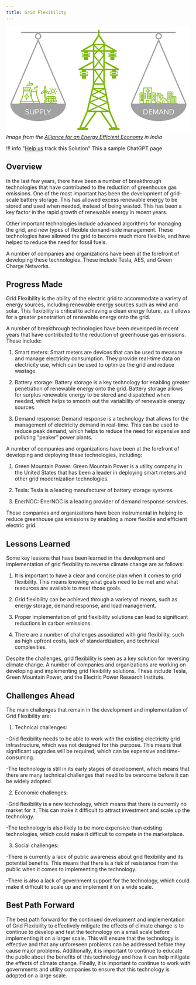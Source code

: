 ```yaml
---
title: Grid Flexibility
---
```


![Cover Image](../static/img/grid-flexibility.jpg)
_Image from the [Alliance for an Energy Efficient Economy](https://aeee.in/why-indian-grid-operators-need-to-acknowledge-demand-flexibility-for-optimal-grid-operation/) in India_

!!! info "[Help us](../../contribute) track this Solution"
    This a sample ChatGPT page

## Overview

In the last few years, there have been a number of breakthrough technologies that have contributed to the reduction of greenhouse gas emissions. One of the most important has been the development of grid-scale battery storage. This has allowed excess renewable energy to be stored and used when needed, instead of being wasted. This has been a key factor in the rapid growth of renewable energy in recent years.

Other important technologies include advanced algorithms for managing the grid, and new types of flexible demand-side management. These technologies have allowed the grid to become much more flexible, and have helped to reduce the need for fossil fuels.

A number of companies and organizations have been at the forefront of developing these technologies. These include Tesla, AES, and Green Charge Networks.

## Progress Made

Grid Flexibility is the ability of the electric grid to accommodate a variety of energy sources, including renewable energy sources such as wind and solar. This flexibility is critical to achieving a clean energy future, as it allows for a greater penetration of renewable energy onto the grid.

A number of breakthrough technologies have been developed in recent years that have contributed to the reduction of greenhouse gas emissions. These include:

1. Smart meters: Smart meters are devices that can be used to measure and manage electricity consumption. They provide real-time data on electricity use, which can be used to optimize the grid and reduce wastage.

2. Battery storage: Battery storage is a key technology for enabling greater penetration of renewable energy onto the grid. Battery storage allows for surplus renewable energy to be stored and dispatched when needed, which helps to smooth out the variability of renewable energy sources.

3. Demand response: Demand response is a technology that allows for the management of electricity demand in real-time. This can be used to reduce peak demand, which helps to reduce the need for expensive and polluting “peaker” power plants.

A number of companies and organizations have been at the forefront of developing and deploying these technologies, including:

1. Green Mountain Power: Green Mountain Power is a utility company in the United States that has been a leader in deploying smart meters and other grid modernization technologies.

2. Tesla: Tesla is a leading manufacturer of battery storage systems.

3. EnerNOC: EnerNOC is a leading provider of demand response services.

These companies and organizations have been instrumental in helping to reduce greenhouse gas emissions by enabling a more flexible and efficient electric grid.

## Lessons Learned

Some key lessons that have been learned in the development and implementation of grid flexibility to reverse climate change are as follows: 

1. It is important to have a clear and concise plan when it comes to grid flexibility. This means knowing what goals need to be met and what resources are available to meet those goals.

2. Grid flexibility can be achieved through a variety of means, such as energy storage, demand response, and load management.

3. Proper implementation of grid flexibility solutions can lead to significant reductions in carbon emissions.

4. There are a number of challenges associated with grid flexibility, such as high upfront costs, lack of standardization, and technical complexities.

Despite the challenges, grid flexibility is seen as a key solution for reversing climate change. A number of companies and organizations are working on developing and implementing grid flexibility solutions. These include Tesla, Green Mountain Power, and the Electric Power Research Institute.

## Challenges Ahead

The main challenges that remain in the development and implementation of Grid Flexibility are:

1. Technical challenges:

-Grid flexibility needs to be able to work with the existing electricity grid infrastructure, which was not designed for this purpose. This means that significant upgrades will be required, which can be expensive and time-consuming.

-The technology is still in its early stages of development, which means that there are many technical challenges that need to be overcome before it can be widely adopted.

2. Economic challenges:

-Grid flexibility is a new technology, which means that there is currently no market for it. This can make it difficult to attract investment and scale up the technology.

-The technology is also likely to be more expensive than existing technologies, which could make it difficult to compete in the marketplace.

3. Social challenges:

-There is currently a lack of public awareness about grid flexibility and its potential benefits. This means that there is a risk of resistance from the public when it comes to implementing the technology.

-There is also a lack of government support for the technology, which could make it difficult to scale up and implement it on a wide scale.

## Best Path Forward

The best path forward for the continued development and implementation of Grid Flexibility to effectively mitigate the effects of climate change is to continue to develop and test the technology on a small scale before implementing it on a larger scale. This will ensure that the technology is effective and that any unforeseen problems can be addressed before they cause major problems. Additionally, it is important to continue to educate the public about the benefits of this technology and how it can help mitigate the effects of climate change. Finally, it is important to continue to work with governments and utility companies to ensure that this technology is adopted on a large scale.
